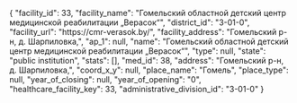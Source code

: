 {
    "facility_id": 33,
    "facility_name": "Гомельский областной детский центр медицинской реабилитации „Верасок“",
    "district_id": "3-01-0",
    "facility_url": "https:\/\/cmr-verasok.by\/",
    "facility_address": "Гомельский р-н, д. Шарпиловка,",
    "ap_1": null,
    "name": "Гомельский областной детский центр медицинской реабилитации „Верасок“",
    "type": null,
    "state": "public institution",
    "stats": [],
    "med_id": 38,
    "address": "Гомельский р-н, д. Шарпиловка,",
    "coord_x_y": null,
    "place_name": "Гомель",
    "place_type": null,
    "year_of_closing": null,
    "year_of_opening": "0",
    "healthcare_facility_key": 33,
    "administrative_division_id": "3-01-0"
}